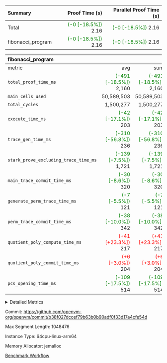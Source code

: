 | Summary | Proof Time (s) | Parallel Proof Time (s) |
|:---|---:|---:|
| Total | <span style='color: green'>(-0 [-18.5%])</span> 2.16 | <span style='color: green'>(-0 [-18.5%])</span> 2.16 |
| fibonacci_program | <span style='color: green'>(-0 [-18.5%])</span> 2.16 | <span style='color: green'>(-0 [-18.5%])</span> 2.16 |


| fibonacci_program |||||
|:---|---:|---:|---:|---:|
|metric|avg|sum|max|min|
| `total_proof_time_ms ` | <span style='color: green'>(-491 [-18.5%])</span> 2,160 | <span style='color: green'>(-491 [-18.5%])</span> 2,160 | <span style='color: green'>(-491 [-18.5%])</span> 2,160 | <span style='color: green'>(-491 [-18.5%])</span> 2,160 |
| `main_cells_used     ` |  50,589,503 |  50,589,503 |  50,589,503 |  50,589,503 |
| `total_cycles        ` |  1,500,277 |  1,500,277 |  1,500,277 |  1,500,277 |
| `execute_time_ms     ` | <span style='color: green'>(-42 [-17.1%])</span> 203 | <span style='color: green'>(-42 [-17.1%])</span> 203 | <span style='color: green'>(-42 [-17.1%])</span> 203 | <span style='color: green'>(-42 [-17.1%])</span> 203 |
| `trace_gen_time_ms   ` | <span style='color: green'>(-310 [-56.8%])</span> 236 | <span style='color: green'>(-310 [-56.8%])</span> 236 | <span style='color: green'>(-310 [-56.8%])</span> 236 | <span style='color: green'>(-310 [-56.8%])</span> 236 |
| `stark_prove_excluding_trace_time_ms` | <span style='color: green'>(-139 [-7.5%])</span> 1,721 | <span style='color: green'>(-139 [-7.5%])</span> 1,721 | <span style='color: green'>(-139 [-7.5%])</span> 1,721 | <span style='color: green'>(-139 [-7.5%])</span> 1,721 |
| `main_trace_commit_time_ms` | <span style='color: green'>(-30 [-8.6%])</span> 320 | <span style='color: green'>(-30 [-8.6%])</span> 320 | <span style='color: green'>(-30 [-8.6%])</span> 320 | <span style='color: green'>(-30 [-8.6%])</span> 320 |
| `generate_perm_trace_time_ms` | <span style='color: green'>(-7 [-5.5%])</span> 121 | <span style='color: green'>(-7 [-5.5%])</span> 121 | <span style='color: green'>(-7 [-5.5%])</span> 121 | <span style='color: green'>(-7 [-5.5%])</span> 121 |
| `perm_trace_commit_time_ms` | <span style='color: green'>(-38 [-10.0%])</span> 342 | <span style='color: green'>(-38 [-10.0%])</span> 342 | <span style='color: green'>(-38 [-10.0%])</span> 342 | <span style='color: green'>(-38 [-10.0%])</span> 342 |
| `quotient_poly_compute_time_ms` | <span style='color: red'>(+41 [+23.3%])</span> 217 | <span style='color: red'>(+41 [+23.3%])</span> 217 | <span style='color: red'>(+41 [+23.3%])</span> 217 | <span style='color: red'>(+41 [+23.3%])</span> 217 |
| `quotient_poly_commit_time_ms` | <span style='color: red'>(+6 [+3.0%])</span> 204 | <span style='color: red'>(+6 [+3.0%])</span> 204 | <span style='color: red'>(+6 [+3.0%])</span> 204 | <span style='color: red'>(+6 [+3.0%])</span> 204 |
| `pcs_opening_time_ms ` | <span style='color: green'>(-109 [-17.5%])</span> 514 | <span style='color: green'>(-109 [-17.5%])</span> 514 | <span style='color: green'>(-109 [-17.5%])</span> 514 | <span style='color: green'>(-109 [-17.5%])</span> 514 |



<details>
<summary>Detailed Metrics</summary>

| group | num_segments | keygen_time_ms | fri.log_blowup | commit_exe_time_ms |
| --- | --- | --- | --- | --- |
| fibonacci_program | 1 | 278 | 1 | 6 | 

| group | air_name | quotient_deg | interactions | constraints |
| --- | --- | --- | --- | --- |
| fibonacci_program | AccessAdapterAir<16> | 2 | 5 | 12 | 
| fibonacci_program | AccessAdapterAir<2> | 2 | 5 | 12 | 
| fibonacci_program | AccessAdapterAir<32> | 2 | 5 | 12 | 
| fibonacci_program | AccessAdapterAir<4> | 2 | 5 | 12 | 
| fibonacci_program | AccessAdapterAir<8> | 2 | 5 | 12 | 
| fibonacci_program | BitwiseOperationLookupAir<8> | 2 | 2 | 4 | 
| fibonacci_program | MemoryMerkleAir<8> | 2 | 4 | 39 | 
| fibonacci_program | PersistentBoundaryAir<8> | 2 | 3 | 7 | 
| fibonacci_program | PhantomAir | 2 | 3 | 5 | 
| fibonacci_program | Poseidon2PeripheryAir<BabyBearParameters>, 1> | 2 | 1 | 286 | 
| fibonacci_program | ProgramAir | 1 | 1 | 4 | 
| fibonacci_program | RangeTupleCheckerAir<2> | 1 | 1 | 4 | 
| fibonacci_program | Rv32HintStoreAir | 2 | 18 | 28 | 
| fibonacci_program | VariableRangeCheckerAir | 1 | 1 | 4 | 
| fibonacci_program | VmAirWrapper<Rv32BaseAluAdapterAir, BaseAluCoreAir<4, 8> | 2 | 20 | 37 | 
| fibonacci_program | VmAirWrapper<Rv32BaseAluAdapterAir, LessThanCoreAir<4, 8> | 2 | 18 | 40 | 
| fibonacci_program | VmAirWrapper<Rv32BaseAluAdapterAir, ShiftCoreAir<4, 8> | 2 | 24 | 91 | 
| fibonacci_program | VmAirWrapper<Rv32BranchAdapterAir, BranchEqualCoreAir<4> | 2 | 11 | 20 | 
| fibonacci_program | VmAirWrapper<Rv32BranchAdapterAir, BranchLessThanCoreAir<4, 8> | 2 | 13 | 35 | 
| fibonacci_program | VmAirWrapper<Rv32CondRdWriteAdapterAir, Rv32JalLuiCoreAir> | 2 | 10 | 18 | 
| fibonacci_program | VmAirWrapper<Rv32JalrAdapterAir, Rv32JalrCoreAir> | 2 | 16 | 20 | 
| fibonacci_program | VmAirWrapper<Rv32LoadStoreAdapterAir, LoadSignExtendCoreAir<4, 8> | 2 | 18 | 33 | 
| fibonacci_program | VmAirWrapper<Rv32LoadStoreAdapterAir, LoadStoreCoreAir<4> | 2 | 17 | 40 | 
| fibonacci_program | VmAirWrapper<Rv32MultAdapterAir, DivRemCoreAir<4, 8> | 2 | 25 | 84 | 
| fibonacci_program | VmAirWrapper<Rv32MultAdapterAir, MulHCoreAir<4, 8> | 2 | 24 | 31 | 
| fibonacci_program | VmAirWrapper<Rv32MultAdapterAir, MultiplicationCoreAir<4, 8> | 2 | 19 | 19 | 
| fibonacci_program | VmAirWrapper<Rv32RdWriteAdapterAir, Rv32AuipcCoreAir> | 2 | 12 | 14 | 
| fibonacci_program | VmConnectorAir | 2 | 5 | 11 | 

| group | air_name | segment | rows | prep_cols | perm_cols | main_cols | cells |
| --- | --- | --- | --- | --- | --- | --- | --- |
| fibonacci_program | AccessAdapterAir<8> | 0 | 128 |  | 16 | 17 | 4,224 | 
| fibonacci_program | BitwiseOperationLookupAir<8> | 0 | 65,536 | 3 | 8 | 2 | 655,360 | 
| fibonacci_program | MemoryMerkleAir<8> | 0 | 512 |  | 16 | 32 | 24,576 | 
| fibonacci_program | PersistentBoundaryAir<8> | 0 | 128 |  | 12 | 20 | 4,096 | 
| fibonacci_program | PhantomAir | 0 | 1 |  | 12 | 6 | 18 | 
| fibonacci_program | Poseidon2PeripheryAir<BabyBearParameters>, 1> | 0 | 256 |  | 8 | 300 | 78,848 | 
| fibonacci_program | ProgramAir | 0 | 8,192 |  | 8 | 10 | 147,456 | 
| fibonacci_program | RangeTupleCheckerAir<2> | 0 | 524,288 | 2 | 8 | 1 | 4,718,592 | 
| fibonacci_program | Rv32HintStoreAir | 0 | 4 |  | 44 | 32 | 304 | 
| fibonacci_program | VariableRangeCheckerAir | 0 | 262,144 | 2 | 8 | 1 | 2,359,296 | 
| fibonacci_program | VmAirWrapper<Rv32BaseAluAdapterAir, BaseAluCoreAir<4, 8> | 0 | 1,048,576 |  | 52 | 36 | 92,274,688 | 
| fibonacci_program | VmAirWrapper<Rv32BaseAluAdapterAir, LessThanCoreAir<4, 8> | 0 | 524,288 |  | 40 | 37 | 40,370,176 | 
| fibonacci_program | VmAirWrapper<Rv32BranchAdapterAir, BranchEqualCoreAir<4> | 0 | 262,144 |  | 28 | 26 | 14,155,776 | 
| fibonacci_program | VmAirWrapper<Rv32BranchAdapterAir, BranchLessThanCoreAir<4, 8> | 0 | 8 |  | 32 | 32 | 512 | 
| fibonacci_program | VmAirWrapper<Rv32CondRdWriteAdapterAir, Rv32JalLuiCoreAir> | 0 | 131,072 |  | 28 | 18 | 6,029,312 | 
| fibonacci_program | VmAirWrapper<Rv32JalrAdapterAir, Rv32JalrCoreAir> | 0 | 32 |  | 36 | 28 | 2,048 | 
| fibonacci_program | VmAirWrapper<Rv32LoadStoreAdapterAir, LoadStoreCoreAir<4> | 0 | 128 |  | 52 | 41 | 11,904 | 
| fibonacci_program | VmAirWrapper<Rv32RdWriteAdapterAir, Rv32AuipcCoreAir> | 0 | 16 |  | 28 | 20 | 768 | 
| fibonacci_program | VmConnectorAir | 0 | 2 | 1 | 16 | 5 | 42 | 

| group | segment | trace_gen_time_ms | total_proof_time_ms | total_cycles | total_cells | stark_prove_excluding_trace_time_ms | quotient_poly_compute_time_ms | quotient_poly_commit_time_ms | perm_trace_commit_time_ms | pcs_opening_time_ms | main_trace_commit_time_ms | main_cells_used | generate_perm_trace_time_ms | execute_time_ms |
| --- | --- | --- | --- | --- | --- | --- | --- | --- | --- | --- | --- | --- | --- | --- |
| fibonacci_program | 0 | 236 | 2,160 | 1,500,277 | 160,837,996 | 1,721 | 217 | 204 | 342 | 514 | 320 | 50,589,503 | 121 | 203 | 

| group | segment | trace_height_constraint | weighted_sum | threshold |
| --- | --- | --- | --- | --- |
| fibonacci_program | 0 | 0 | 3,932,542 | 2,013,265,921 | 
| fibonacci_program | 0 | 1 | 10,749,400 | 2,013,265,921 | 
| fibonacci_program | 0 | 2 | 1,966,271 | 2,013,265,921 | 
| fibonacci_program | 0 | 3 | 10,749,532 | 2,013,265,921 | 
| fibonacci_program | 0 | 4 | 1,664 | 2,013,265,921 | 
| fibonacci_program | 0 | 5 | 640 | 2,013,265,921 | 
| fibonacci_program | 0 | 6 | 7,209,100 | 2,013,265,921 | 
| fibonacci_program | 0 | 7 |  | 2,013,265,921 | 
| fibonacci_program | 0 | 8 | 35,535,101 | 2,013,265,921 | 

</details>


Commit: https://github.com/openvm-org/openvm/commit/b38f027dccef79b63b0b90adf0f33d17a4cfe54d

Max Segment Length: 1048476

Instance Type: 64cpu-linux-arm64

Memory Allocator: jemalloc

[Benchmark Workflow](https://github.com/openvm-org/openvm/actions/runs/15457289930)
